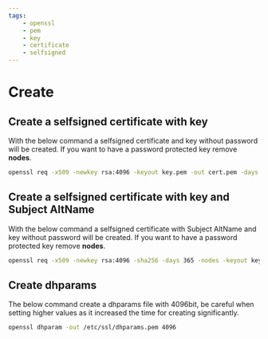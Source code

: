 ```yaml
---
tags:
    - openssl
    - pem
    - key
    - certificate
    - selfsigned
---
```


# Create
## Create a selfsigned certificate with key
With the below command a selfsigned certificate and key without password will be created. If you want to have a password protected key remove **nodes**.
```bash
openssl req -x509 -newkey rsa:4096 -keyout key.pem -out cert.pem -days 365 -nodes
```

## Create a selfsigned certificate with key and Subject AltName
With the below command a selfsigned certificate with Subject AltName and key without password will be created. If you want to have a password protected key remove **nodes**.
```bash
openssl req -x509 -newkey rsa:4096 -sha256 -days 365 -nodes -keyout key.pem -out cert.pem -subj "/CN=example.com" -addext "subjectAltName=DNS:example.com,IP:10.0.0.1"
```

## Create dhparams
The below command create a dhparams file with 4096bit, be careful when setting higher values as it increased the time for creating significantly.
```bash
openssl dhparam -out /etc/ssl/dhparams.pem 4096
```
